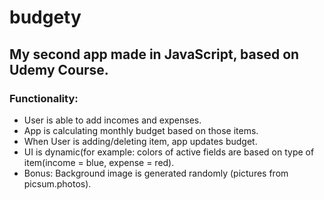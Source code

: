 # budgety
## My second app made in JavaScript, based on Udemy Course.

### Functionality:

* User is able to add incomes and expenses. 
* App is calculating monthly budget based on those items.
* When User is adding/deleting item, app updates budget.
* UI is dynamic(for example: colors of active fields are based on type of item(income = blue, expense = red).
* Bonus: Background image is generated randomly (pictures from picsum.photos).


